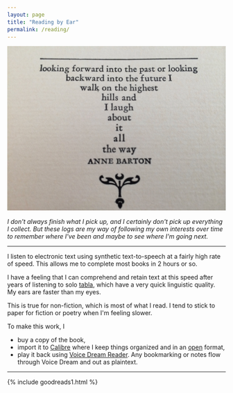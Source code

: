 ```yaml
---
layout: page
title: "Reading by Ear"
permalink: /reading/
---
```


![Opening pages to HIM, ee cummings](/assets/ee.jpg)

_I don't always finish what I pick up, and I certainly don't pick up everything I collect. But these logs are my way of following my own interests over time to remember where I've been and maybe to see where I'm going next._

---

I listen to electronic text using synthetic text-to-speech at a fairly high rate of speed. This allows me to complete most books in 2 hours or so.

I have a feeling that I can comprehend and retain text at this speed after years of listening to solo [tabla](/tabla), which have a very quick linguistic quality. My ears are faster than my eyes.

This is true for non-fiction, which is most of what I read. I tend to stick to paper for fiction or poetry when I'm feeling slower.

To make this work, I
* buy a copy of the book,  
* import it to [Calibre](https://calibre-ebook.com/) where I keep things organized and in an [open](https://en.wikipedia.org/wiki/EPUB) format,
* play it back using [Voice Dream Reader](https://www.voicedream.com/reader/). Any bookmarking or notes flow through Voice Dream and out as plaintext.

---

{% include goodreads1.html %}

